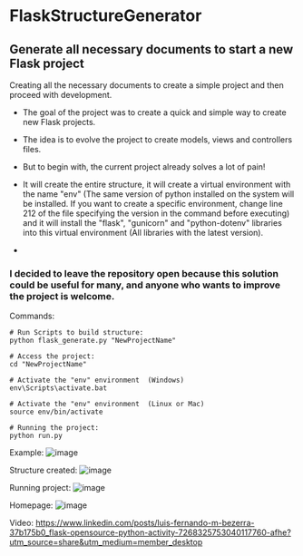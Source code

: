 # FlaskStructureGenerator

## Generate all necessary documents to start a new Flask project
Creating all the necessary documents to create a simple project and then proceed with development.

- The goal of the project was to create a quick and simple way to create new Flask projects.

- The idea is to evolve the project to create models, views and controllers files.

- But to begin with, the current project already solves a lot of pain! 

- It will create the entire structure, it will create a virtual environment with the name "env" (The same version of python installed on the system will be installed. If you want to create a specific environment, change line 212 of the file specifying the version in the command before executing) and it will install the "flask", "gunicorn" and "python-dotenv" libraries into this virtual environment (All libraries with the latest version).
- 
### I decided to leave the repository open because this solution could be useful for many, and anyone who wants to improve the project is welcome.

Commands:
```
# Run Scripts to build structure:
python flask_generate.py "NewProjectName"

# Access the project:
cd "NewProjectName"

# Activate the "env" environment  (Windows)
env\Scripts\activate.bat

# Activate the "env" environment  (Linux or Mac)
source env/bin/activate

# Running the project:
python run.py
```
Example:
![image](https://github.com/user-attachments/assets/13c1b463-c887-43cc-acdf-ad494b18da18)

Structure created:
![image](https://github.com/user-attachments/assets/101ecff8-4d8d-4bcb-b923-9dfb15c56984)

Running project:
![image](https://github.com/user-attachments/assets/d3cb89d0-2803-49ca-beb8-20887762d45f)

Homepage:
![image](https://github.com/user-attachments/assets/02c1c6a8-91eb-43b2-b992-812c6becff31)

Video:
https://www.linkedin.com/posts/luis-fernando-m-bezerra-37b175b0_flask-opensource-python-activity-7268325753040117760-afhe?utm_source=share&utm_medium=member_desktop
